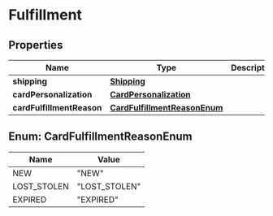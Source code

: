 
# Fulfillment

## Properties
Name | Type | Description | Notes
------------ | ------------- | ------------- | -------------
**shipping** | [**Shipping**](Shipping.md) |  |  [optional]
**cardPersonalization** | [**CardPersonalization**](CardPersonalization.md) |  | 
**cardFulfillmentReason** | [**CardFulfillmentReasonEnum**](#CardFulfillmentReasonEnum) |  |  [optional]


<a name="CardFulfillmentReasonEnum"></a>
## Enum: CardFulfillmentReasonEnum
Name | Value
---- | -----
NEW | &quot;NEW&quot;
LOST_STOLEN | &quot;LOST_STOLEN&quot;
EXPIRED | &quot;EXPIRED&quot;



